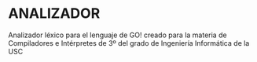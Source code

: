 # ANALIZADOR
Analizador léxico para el lenguaje de GO! creado para la materia de Compiladores e Intérpretes de 3º del grado de Ingeniería Informática de la USC

